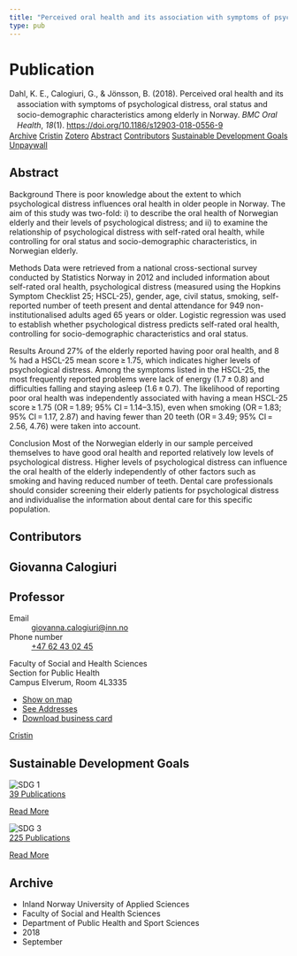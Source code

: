 ```yaml
---
title: "Perceived oral health and its association with symptoms of psychological distress, oral status and socio-demographic characteristics among elderly in Norway"
type: pub
---
```

<h1>Publication</h1>
<article id="csl-bib-container-W7QIZ4I4" class="csl-bib-container">
  <div class="csl-bib-body" style="line-height: 1.35; padding-left: 1em; text-indent:-1em;">
  <div class="csl-entry">Dahl, K. E., Calogiuri, G., &amp; J&#xF6;nsson, B. (2018). Perceived oral health and its association with symptoms of psychological distress, oral status and socio-demographic characteristics among elderly in Norway. <i>BMC Oral Health</i>, <i>18</i>(1). <a href="https://doi.org/10.1186/s12903-018-0556-9">https://doi.org/10.1186/s12903-018-0556-9</a></div>
</div>
  <div class="csl-bib-buttons">
    <a href="#taxonomy-article-W7QIZ4I4" class="csl-bib-button">Archive</a>
    <a href="https://app.cristin.no/results/show.jsf?id=1608206" alt="Cristin URL" class="csl-bib-button">Cristin</a>
    <a href="http://zotero.org/groups/5022929/items/W7QIZ4I4" alt="Zotero URL" class="csl-bib-button">Zotero</a>
    <a href="#abstract-article-W7QIZ4I4" class="csl-bib-button">Abstract</a>
    <a href="#contributors-article-W7QIZ4I4" class="csl-bib-button">Contributors</a>
    <a href="#sdg-article-W7QIZ4I4" class="csl-bib-button">Sustainable Development Goals</a>
    <a href="https://bmcoralhealth.biomedcentral.com/track/pdf/10.1186/s12903-018-0556-9" class="csl-bib-button">Unpaywall</a>
  </div>
  <div id="csl-bib-meta-container-W7QIZ4I4"></div>
</article>
<div id="csl-bib-meta-W7QIZ4I4" class="csl-bib-meta">
  <article id="abstract-article-W7QIZ4I4" class="abstract-article">
    <h1>Abstract</h1>
    Background 
There is poor knowledge about the extent to which psychological distress influences oral health in older people in Norway. The aim of this study was two-fold: i) to describe the oral health of Norwegian elderly and their levels of psychological distress; and ii) to examine the relationship of psychological distress with self-rated oral health, while controlling for oral status and socio-demographic characteristics, in Norwegian elderly. 
 
Methods 
Data were retrieved from a national cross-sectional survey conducted by Statistics Norway in 2012 and included information about self-rated oral health, psychological distress (measured using the Hopkins Symptom Checklist 25; HSCL-25), gender, age, civil status, smoking, self-reported number of teeth present and dental attendance for 949 non-institutionalised adults aged 65 years or older. Logistic regression was used to establish whether psychological distress predicts self-rated oral health, controlling for socio-demographic characteristics and oral status. 
 
Results 
Around 27% of the elderly reported having poor oral health, and 8 % had a HSCL-25 mean score ≥ 1.75, which indicates higher levels of psychological distress. Among the symptoms listed in the HSCL-25, the most frequently reported problems were lack of energy (1.7 ± 0.8) and difficulties falling and staying asleep (1.6 ± 0.7). The likelihood of reporting poor oral health was independently associated with having a mean HSCL-25 score ≥ 1.75 (OR = 1.89; 95% CI = 1.14–3.15), even when smoking (OR = 1.83; 95% CI = 1.17, 2.87) and having fewer than 20 teeth (OR = 3.49; 95% CI = 2.56, 4.76) were taken into account. 
 
Conclusion 
Most of the Norwegian elderly in our sample perceived themselves to have good oral health and reported relatively low levels of psychological distress. Higher levels of psychological distress can influence the oral health of the elderly independently of other factors such as smoking and having reduced number of teeth. Dental care professionals should consider screening their elderly patients for psychological distress and individualise the information about dental care for this specific population.
  </article>
  <article id="contributors-article-W7QIZ4I4" class="contributors-article">
    <h1>Contributors</h1>
    <div class="personas">
<div class="vrtx-hinn-person-card">
<div class="photo">
<i class="lar la-user-circle missing-person"></i>
</div>
<div class="info">
<hgroup><h1>Giovanna Calogiuri</h1>
<h2>Professor</h2>
</hgroup><dl>
<dt>Email</dt>
<dd>
<a href="mailto:giovanna.calogiuri@inn.no">giovanna.calogiuri@inn.no</a>
</dd>
<dt>Phone number</dt>
<dd><a href="tel:+4762430245">
+47 62 43 02 45
</a></dd>
</dl>
<p>
Faculty of Social and Health Sciences<br>
Section for Public Health<br>
Campus Elverum,
Room 4L3335
</p>
<ul class="vrtx-hinn-links">
<li><a href="https://www.google.com/maps?q=60.88177,11.53669">Show on map</a></li>
<li><a href="https://www.inn.no/english/find-an-employee/giovanna-calogiuri.html#vrtx-hinn-addresses">See Addresses</a></li>
<li><a href="https://www.inn.no/english/find-an-employee/giovanna-calogiuri.html?vrtx=vcf">Download business card</a></li>
</ul>
</div>
</div>
<a href="https://app.cristin.no/persons/show.jsf?id=358086" alt="Cristin URL" class="personas-cristin">Cristin</a>
</div>
  </article>
  <article id="sdg-article-W7QIZ4I4" class="sdg-article">
    <h1>Sustainable Development Goals</h1>
    <div class="sdg-container"><div id="sdg1" class="sdg">
<img src="{{< params subfolder >}}images/sdg/sdg01_en.png" class="image" alt="SDG 1">
<div class="sdg-overlay">
<a href="{{< params subfolder >}}en/archive/?sdg=1#archive" class="sdg-publication-count"><span>39</span> Publications</a>
<p><a href="https://sdgs.un.org/goals/goal1" class="sdg-read-more">Read More</a></p>
</div>
</div> <div id="sdg3" class="sdg">
<img src="{{< params subfolder >}}images/sdg/sdg03_en.png" class="image" alt="SDG 3">
<div class="sdg-overlay">
<a href="{{< params subfolder >}}en/archive/?sdg=3#archive" class="sdg-publication-count"><span>225</span> Publications</a>
<p><a href="https://sdgs.un.org/goals/goal3" class="sdg-read-more">Read More</a></p>
</div>
</div></div>
  </article>
  <article id="taxonomy-article-W7QIZ4I4" class="taxonomy-article">
    <h1>Archive</h1>
    <ul>
      <li>Inland Norway University of Applied Sciences</li>
      <li>Faculty of Social and Health Sciences</li>
      <li>Department of Public Health and Sport Sciences</li>
      <li>2018</li>
      <li>September</li>
    </ul>
  </article>
</div>
